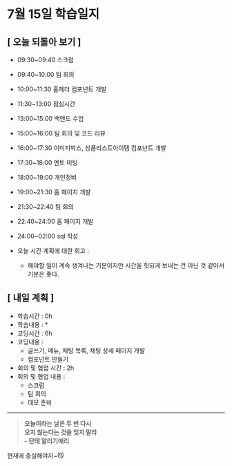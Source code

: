 # 7월 15일 학습일지

## [ 오늘 되돌아 보기 ]
 - 09:30~09:40 스크럼
 - 09:40~10:00 팀 회의
 - 10:00~11:30 홈헤더 컴포넌트 개발
 - 11:30~13:00 점심시간
 - 13:00~15:00 백엔드 수업
 - 15:00~16:00 팀 회의 및 코드 리뷰
 - 16:00~17:30 이미지박스, 상품리스트아이템 컴포넌트 개발
 - 17:30~18:00 멘토 미팅
 - 18:00~19:00 개인정비
 - 19:00~21:30 홈 페이지 개발
 - 21:30~22:40 팀 회의
 - 22:40~24:00 홈 페이지 개발
 - 24:00~02:00 sql 작성

- 오늘 시간 계획에 대한 회고 : 
    * 해야할 일이 계속 생겨나는 기분이지만 시간을 헛되게 보내는 건 아닌 것 같아서 기분은 좋다.
  
## [ 내일 계획 ]
- 학습시간 : 0h
- 학습내용 : 
    * 
- 코딩시간 : 6h
- 코딩내용 :
    * 글쓰기, 메뉴, 채팅 목록, 채팅 상세 페이지 개발
    * 컴포넌트 만들기
- 회의 및 협업 시간 : 2h
- 회의 및 협업 내용 : 
  * 스크럼
  * 팀 회의
  * 데모 준비
        
* * *

>**오늘이라는 날은 두 번 다시<br>오지 않는다는 것을 잊지 말라<br>- 단테 알리기에리**

현재에 충실해야지~😼
